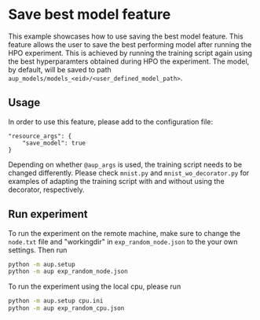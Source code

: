 # Save best model feature

This example showcases how to use saving the best model feature. This feature allows the user to save the best performing model after running the HPO experiment. This is achieved by running the training script again using the best hyperparamters obtained during HPO the experiment. 
The model, by default, will be saved to path ``aup_models/models_<eid>/<user_defined_model_path>``.

## Usage

In order to use this feature, please add to the configuration file:

	"resource_args": {
		"save_model": true
  	}

Depending on whether ``@aup_args`` is used, the training script needs to be changed differently. 
Please check ``mnist.py`` and ``mnist_wo_decorator.py`` for examples of adapting the training script 
with and without using the decorator, respectively.

## Run experiment

To run the experiment on the remote machine, make sure to change the ``node.txt`` file and "workingdir" 
in ``exp_random_node.json`` to the your own settings. Then run
```sh
python -m aup.setup
python -m aup exp_random_node.json
```

To run the experiment using the local cpu, please run
```sh
python -m aup.setup cpu.ini
python -m aup exp_random_cpu.json
```

